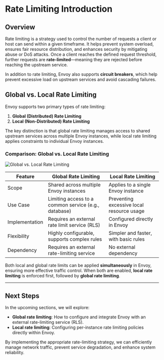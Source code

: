 # Rate Limiting Introduction

## Overview
Rate limiting is a strategy used to control the number of requests a client or host can send within a given timeframe. It helps prevent system overload, ensures fair resource distribution, and enhances security by mitigating abuse or DoS attacks. Once a client reaches the defined request threshold, further requests are **rate-limited**—meaning they are rejected before reaching the upstream service.

In addition to rate limiting, Envoy also supports **circuit breakers**, which help prevent excessive load on upstream services and avoid cascading failures.

## Global vs. Local Rate Limiting
Envoy supports two primary types of rate limiting:

1. **Global (Distributed) Rate Limiting**
2. **Local (Non-Distributed) Rate Limiting**

The key distinction is that global rate limiting manages access to shared upstream services across multiple Envoy instances, while local rate limiting applies constraints to individual Envoy instances.

### **Comparison: Global vs. Local Rate Limiting**

![Global vs. Local Rate Limiting](../assets/images/global-vs-local)

| Feature                 | Global Rate Limiting                          | Local Rate Limiting                         |
|-------------------------|---------------------------------------------|--------------------------------------------|
| Scope                   | Shared across multiple Envoy instances      | Applies to a single Envoy instance        |
| Use Case                | Limiting access to a common service (e.g., database) | Preventing excessive local resource usage |
| Implementation          | Requires an external rate limit service (RLS) | Configured directly in Envoy              |
| Flexibility             | Highly configurable, supports complex rules | Simpler and faster, with basic rules      |
| Dependency              | Requires an external rate-limiting service | No external dependency                    |

Both local and global rate limits can be applied **simultaneously** in Envoy, ensuring more effective traffic control. When both are enabled, **local rate limiting** is enforced first, followed by **global rate limiting**.

---
## Next Steps
In the upcoming sections, we will explore:
- **Global rate limiting**: How to configure and integrate Envoy with an external rate-limiting service (RLS).
- **Local rate limiting**: Configuring per-instance rate limiting policies directly within Envoy.

By implementing the appropriate rate-limiting strategy, we can efficiently manage network traffic, prevent service degradation, and enhance system reliability.